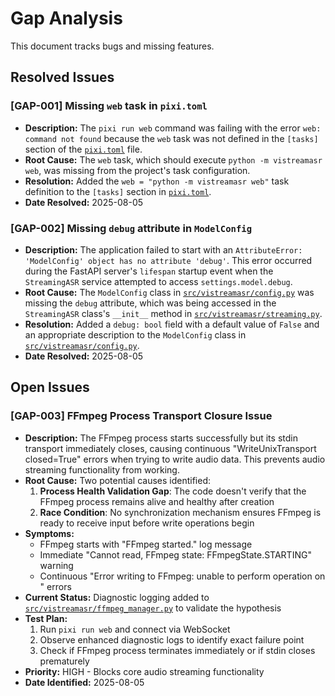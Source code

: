 # Gap Analysis

This document tracks bugs and missing features.

## Resolved Issues

### [GAP-001] Missing `web` task in `pixi.toml`

- **Description:** The `pixi run web` command was failing with the error `web: command not found` because the `web` task was not defined in the `[tasks]` section of the [`pixi.toml`](pixi.toml:1) file.
- **Root Cause:** The `web` task, which should execute `python -m vistreamasr web`, was missing from the project's task configuration.
- **Resolution:** Added the `web = "python -m vistreamasr web"` task definition to the `[tasks]` section in [`pixi.toml`](pixi.toml:10).
- **Date Resolved:** 2025-08-05

### [GAP-002] Missing `debug` attribute in `ModelConfig`

- **Description:** The application failed to start with an `AttributeError: 'ModelConfig' object has no attribute 'debug'`. This error occurred during the FastAPI server's `lifespan` startup event when the `StreamingASR` service attempted to access `settings.model.debug`.
- **Root Cause:** The `ModelConfig` class in [`src/vistreamasr/config.py`](src/vistreamasr/config.py:12) was missing the `debug` attribute, which was being accessed in the `StreamingASR` class's `__init__` method in [`src/vistreamasr/streaming.py`](src/vistreamasr/streaming.py:369).
- **Resolution:** Added a `debug: bool` field with a default value of `False` and an appropriate description to the `ModelConfig` class in [`src/vistreamasr/config.py`](src/vistreamasr/config.py:40).
- **Date Resolved:** 2025-08-05

## Open Issues

### [GAP-003] FFmpeg Process Transport Closure Issue

- **Description:** The FFmpeg process starts successfully but its stdin transport immediately closes, causing continuous "WriteUnixTransport closed=True" errors when trying to write audio data. This prevents audio streaming functionality from working.
- **Root Cause:** Two potential causes identified:
  1. **Process Health Validation Gap**: The code doesn't verify that the FFmpeg process remains alive and healthy after creation
  2. **Race Condition**: No synchronization mechanism ensures FFmpeg is ready to receive input before write operations begin
- **Symptoms:**
  - FFmpeg starts with "FFmpeg started." log message
  - Immediate "Cannot read, FFmpeg state: FFmpegState.STARTING" warning
  - Continuous "Error writing to FFmpeg: unable to perform operation on <WriteUnixTransport closed=True...>" errors
- **Current Status:** Diagnostic logging added to [`src/vistreamasr/ffmpeg_manager.py`](src/vistreamasr/ffmpeg_manager.py:49) to validate the hypothesis
- **Test Plan:**
  1. Run `pixi run web` and connect via WebSocket
  2. Observe enhanced diagnostic logs to identify exact failure point
  3. Check if FFmpeg process terminates immediately or if stdin closes prematurely
- **Priority:** HIGH - Blocks core audio streaming functionality
- **Date Identified:** 2025-08-05
